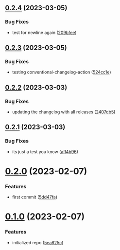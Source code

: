 ## [0.2.4](https://github.com/cerico/zeljeznicar/compare/v0.2.3...v0.2.4) (2023-03-05)


### Bug Fixes

* test for newline again ([209bfee](https://github.com/cerico/zeljeznicar/commit/209bfee92a2a0a9e7403082724751fa5a868aa9c))



## [0.2.3](https://github.com/cerico/zeljeznicar/compare/v0.2.2...v0.2.3) (2023-03-05)


### Bug Fixes

* testing conventional-changelog-action ([524cc1e](https://github.com/cerico/zeljeznicar/commit/524cc1ecde8c0cc810830d74ebc393ce2a7ba3e3))



## [0.2.2](https://github.com/cerico/zeljeznicar/compare/v0.2.1...v0.2.2) (2023-03-03)


### Bug Fixes

* updating the changelog with all releases ([2407db5](https://github.com/cerico/zeljeznicar/commit/2407db5f1f463e45dbd5400b5ad1d95e7224a101))



## [0.2.1](https://github.com/cerico/zeljeznicar/compare/v0.2.0...v0.2.1) (2023-03-03)


### Bug Fixes

* its just a test you know ([aff4b96](https://github.com/cerico/zeljeznicar/commit/aff4b964552f6d417ea253d3343a67d8d21d4f9b))



# [0.2.0](https://github.com/cerico/zeljeznicar/compare/v0.1.0...v0.2.0) (2023-02-07)


### Features

* first commit ([5dd47fa](https://github.com/cerico/zeljeznicar/commit/5dd47fae288aa80a60d397061995daee32f45352))



# [0.1.0](https://github.com/cerico/zeljeznicar/compare/5ea825cc4ac394e13a0aa764b4a721c65ff31d84...v0.1.0) (2023-02-07)


### Features

* initialized repo ([5ea825c](https://github.com/cerico/zeljeznicar/commit/5ea825cc4ac394e13a0aa764b4a721c65ff31d84))



